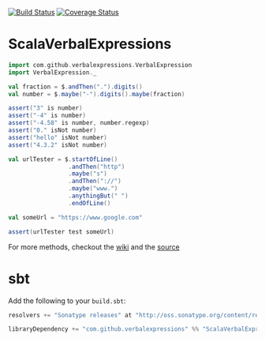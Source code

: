 [![Build Status](https://travis-ci.org/pathikrit/ScalaVerbalExpressions.png?branch=master)](http://travis-ci.org/pathikrit/ScalaVerbalExpressions) [![Coverage Status](https://coveralls.io/repos/pathikrit/ScalaVerbalExpressions/badge.png)](https://coveralls.io/r/pathikrit/ScalaVerbalExpressions)

ScalaVerbalExpressions
=====================

```scala
import com.github.verbalexpressions.VerbalExpression
import VerbalExpression._

val fraction = $.andThen(".").digits()
val number = $.maybe("-").digits().maybe(fraction)

assert("3" is number)
assert("-4" is number)
assert("-4.58" is number, number.regexp)
assert("0." isNot number)
assert("hello" isNot number)
assert("4.3.2" isNot number)

val urlTester = $.startOfLine()
                 .andThen("http")
                 .maybe("s")
                 .andThen("://")
                 .maybe("www.")
                 .anythingBut(" ")
                 .endOfLine()

val someUrl = "https://www.google.com"

assert(urlTester test someUrl)
```

For more methods, checkout the [wiki](https://github.com/VerbalExpressions/JSVerbalExpressions/wiki) and the [source](src/main/scala/com/github/verbalexpressions/VerbalExpression.scala)

sbt
===
Add the following to your `build.sbt`:
```scala
resolvers += "Sonatype releases" at "http://oss.sonatype.org/content/repositories/releases/"

libraryDependency += "com.github.verbalexpressions" %% "ScalaVerbalExpressions" % "0.0.1"
```
